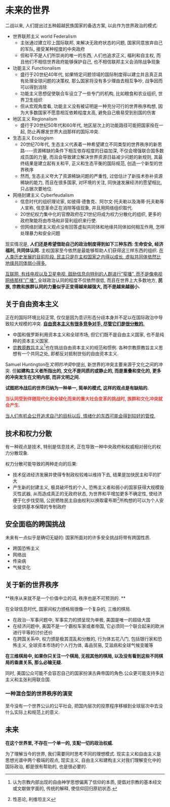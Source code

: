 # 未来的世界

二战以来, 人们提出过五种超越民族国家的备选方案, 以此作为世界政治的模式:

- 世界联邦主义 world Federalism
  - 主张通过建立珍上国际联邦, 来解决无政府状态的问题, 国家同意放弃自己的军队, 接受某种程度的中央政府
  - 但和平不是人们所崇尚的唯一的东西, 人们也追求正义, 福利和自主权, 而且他们不相信世界政府能够保护自己, 也不相信联邦主义会消除战争现象
- 功能主义 Functionalism
  - 盛行于20世纪40年代, 如果特定问题领域的国际制度得以建立并且真正具有处理全球问题的决策权, 那么国家将没有多少理由去相互争吵, 战争因而可以得到消除
  - 功能主义思想促使联合车设立了一些专门的机构, 比如粮食和农业组织, 世界卫生组织
  - 但从宏观角度看, 功能主义没有被证明是一种充分可行的世界秩序构想, 因为大多数国家不愿意相互依赖程度太高, 避免自己极易受到别国的伤害
- 地区主义 Regionalism
  - 盛行于20世纪50年代和60年代, 地区层次上的功能路径可能把国家拴在一起, 防止再爆发世界大战那样的国际冲突.
- 生态主义 Ecologism
  - 20世纪70年代, 生态主义代表着一种希望建立不同类型的世界秩序的新思路----资源稀缺的条件下相互依存程度的日益加深, 不仅会增强联合国多数成员国的力量, 而且会导致建立解决世界资源日益减少问题的新规则, 其最终结果是建立起有关和平, 正义和生态平衡的国际规范, 创造一个新型的世界秩序
  - 然而, 生态主义夸大了资源稀缺问题的严重性, 过低估计了新技术弥补资源稀缺的能力, 而且在很多国家, 对环境的关注, 同快速发展经济的愿望相比, 只占据次要地位.
- 网络封建主义 Cyberfeudalism
  - 信息时代的组织理论家, 如彼得·德鲁克、阿尔文·托夫勒以及海蒂·托夫勒等人宣称, 信息革命正在消除等级现象, 并且用网络组织取代. 
  - 20世纪权力集中化的官僚政府在21世纪将成为权力分散化的组织, 更多的政府聚能将由市场和非营利组织来行使. 
  - 但网络封建主义观点没有回答虚拟共同体和地缘共同体如何相互作用, 怎样处理暴力和安全问题

现实情况是, **人们还是希望借助自己的政治制度得到如下三种东西: 生命安全, 经济福利, 共同体认同.** 主权国家至今依然是最能够帮助人们获得这三样东西的组织. <u>在人类历史发展的目前阶段, 民主只是在主权国家之内得以成长, 虚拟共同体依然比地缘共同体弱小得多. </u>

<u>互联网, 有线电视以及卫星电视, 鼓励信息向特别的人群进行”窄播”, 而不是像电视网络那样”广播”. </u>全球政治认同的程度不仅依然很低, 而且在世界上大多数地方, **民族, 宗教和族群认同的力量似乎正变得越来越强大, 而不是越来越弱小.**

## 关于自由资本主义

正在的国际环境比较正常, 仅仅是因为意识形态分歧本身并不足以在国际政治中导致较大规模的冲突. **<u>自由资本主义有很多竞争对手, 尽管它们是很分散的.</u>**

- 中国和俄罗斯利用资本主义和全球市场, 但它们既不是自由主义国家, 也不是纯粹的资本主义国家. 
- <u>宗教原教旨主义[^宗教原教旨]</u>也在挑战自由资本主义的规范和惯例. 各种宗教原教旨主义思想有一个共同之处, 即都反对抵制世俗的自由资本主义. 

Samuel Huntington在*文明的冲突*中提出, 新世界的冲突主要来源于文化之间的冲突. 但**如建构主义者所指出的, 文化不是同质的或静止的, 而是重叠和变化的, 更多的冲突发生在文明内部, 而非文明之间.**

**试图把冷战后的世界归纳为一种单一, 简单的模式, 这样的观点是有缺陷的.**

<font color = #e1403a><strong>当认同受到伴随现代化和全球化而来的重大社会变革的挑战时, 族群和文化冲突就会产生.</strong></font>

<u>当人们有机会公开追求自己的目标以后, 情绪化的东西可能会得到较好的管控.</u>

## 技术和权力分散

有一种观点是技术, 特别是信息技术, 正在导致一种中央政府和权威相对弱化的权力分散现象. 

权力分散可能导致的两种走向的后果:

- 技术促进经济发展并使得专制政权较难以维持下去, 结果是加快民主和平的扩大
- 产生新的封建主义, 极具破坏性的个人, 恐怖主义者和弱小的国家获得大规模毁灭性武器, 从而造成真正的无政府状态, 为世界和平增加更多不确定性, 使经济便于化步伐受阻, 公民牺牲民主自由权利以换取霍布斯[^霍布斯主义]所构想的可以为个人安全提供基本保障的专制政府

## 安全面临的跨国挑战

未来有一点似乎是确切无疑的: 国家所面对的许多安全挑战将带有跨国性质. 

- 跨国恐怖主义
- 网络战
- 传染病
- 气候变化

## 关于新的世界秩序

**秩序从来就不是一个价值中立的词, 秩序也是不可预测的. **

在全球信息时代, 国家间权力颁格局很像一个复杂的, 三维的棋局. 

- 在政治--军事问题中, 军事实力的颁呈现为单极, 美国是唯一的超级大国
- 在经济问题中, 美国不是一个霸权车家或者帝国, 它必须同一个联合起来的欧洲进行平等的讨价还价
- 在跨国关系中, 权力颁是极其混乱和分散的, 行为体五花八门, 包括银行家和恐怖主义, 全球资本市场的个人行为体, 毒品贸易, 艾滋病和全球气候变暖等

**在三维棋局中, 如果你只关注一个棋局, 无视其他的棋局, 以及没有看到这些不同棋局的垂直关系, 那么必输无疑.**

同时, 美国公众可能不会容忍自己的国家扮演古典帝国的角色.公众更可能支持多边主义和主张利用联合国. 

### 一种混合型的世界秩序的演变

至今没有一个世界公认的公平社会, 把国内层次的投票程序移植到全球层次中去没什么实际上和规范上的意义.

## 未来

**在这个世界里, 不存在一个单一的, 支配一切的政治权威.**

为了理解当今的世界, 我们需要同时思考不同的理想模式. 现实主义和自由主义是思想光谱中两个极端的观点, 现实主义, 自由主义和建构主义对我们理解变化中的国际政治, 都是很有帮助的, 也是很必要的.



[^宗教原教旨]: 认为宗教内部出现的自由神学思想偏离了信仰的本质, 提倡对宗教的基本经文或文献做字面的, 传统的解释, 使信仰回归原初状态.

[^霍布斯主义]: 性恶论, 利维坦主义